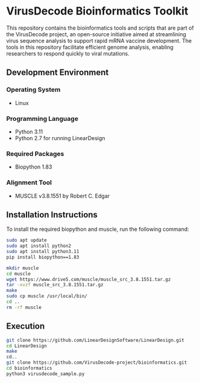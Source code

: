 # VirusDecode Bioinformatics Toolkit

This repository contains the bioinformatics tools and scripts that are part of the VirusDecode project, an open-source initiative aimed at streamlining virus sequence analysis to support rapid mRNA vaccine development. The tools in this repository facilitate efficient genome analysis, enabling researchers to respond quickly to viral mutations.

## Development Environment

### Operating System
- Linux

### Programming Language
- Python 3.11
- Python 2.7 for running LinearDesign

### Required Packages
- Biopython 1.83

### Alignment Tool
- MUSCLE v3.8.1551 by Robert C. Edgar

## Installation Instructions
To install the required biopython and muscle, run the following command:
```sh
sudo apt update
sudo apt install python2
sudo apt install python3.11
pip install biopython==1.83

mkdir muscle
cd muscle
wget https://www.drive5.com/muscle/muscle_src_3.8.1551.tar.gz
tar -xvzf muscle_src_3.8.1551.tar.gz
make
sudo cp muscle /usr/local/bin/
cd ..
rm -rf muscle
```

## Execution
```sh
git clone https://github.com/LinearDesignSoftware/LinearDesign.git
cd LinearDesign
make
cd..
git clone https://github.com/VirusDecode-project/bioinformatics.git
cd bioinformatics
python3 virusdecode_sample.py
```
